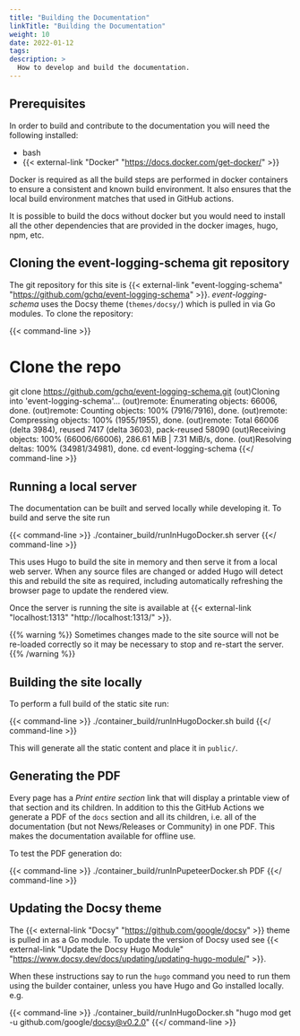 ```yaml
---
title: "Building the Documentation"
linkTitle: "Building the Documentation"
weight: 10
date: 2022-01-12
tags: 
description: >
  How to develop and build the documentation.
---
```



## Prerequisites

In order to build and contribute to the documentation you will need the following installed:

* bash
* {{< external-link "Docker" "https://docs.docker.com/get-docker/" >}} 

Docker is required as all the build steps are performed in docker containers to ensure a consistent and known build environment.
It also ensures that the local build environment matches that used in GitHub actions.

It is possible to build the docs without docker but you would need to install all the other dependencies that are provided in the docker images, hugo, npm, etc.


## Cloning the event-logging-schema git repository

The git repository for this site is {{< external-link "event-logging-schema" "https://github.com/gchq/event-logging-schema" >}}.
_event-logging-schema_ uses the Docsy theme (`themes/docsy/`) which is pulled in via Go modules.
To clone the repository:

{{< command-line >}}
# Clone the repo
git clone https://github.com/gchq/event-logging-schema.git
(out)Cloning into 'event-logging-schema'...
(out)remote: Enumerating objects: 66006, done.
(out)remote: Counting objects: 100% (7916/7916), done.
(out)remote: Compressing objects: 100% (1955/1955), done.
(out)remote: Total 66006 (delta 3984), reused 7417 (delta 3603), pack-reused 58090
(out)Receiving objects: 100% (66006/66006), 286.61 MiB | 7.31 MiB/s, done.
(out)Resolving deltas: 100% (34981/34981), done.
cd event-logging-schema
{{</ command-line >}}


## Running a local server

The documentation can be built and served locally while developing it.
To build and serve the site run

{{< command-line >}}
./container_build/runInHugoDocker.sh server
{{</ command-line >}}

This uses Hugo to build the site in memory and then serve it from a local web server.
When any source files are changed or added Hugo will detect this and rebuild the site as required, including automatically refreshing the browser page to update the rendered view.

Once the server is running the site is available at {{< external-link "localhost:1313" "http://localhost:1313/" >}}.

{{% warning %}}
Sometimes changes made to the site source will not be re-loaded correctly so it may be necessary to stop and re-start the server.
{{% /warning %}}


## Building the site locally

To perform a full build of the static site run:

{{< command-line >}}
./container_build/runInHugoDocker.sh build
{{</ command-line >}}

This will generate all the static content and place it in `public/`.


## Generating the PDF

Every page has a _Print entire section_ link that will display a printable view of that section and its children.
In addition to this the GitHub Actions we generate a PDF of the `docs` section and all its children, i.e. all of the documentation (but not News/Releases or Community) in one PDF.
This makes the documentation available for offline use.

To test the PDF generation do:

{{< command-line >}}
./container_build/runInPupeteerDocker.sh PDF
{{</ command-line >}}


## Updating the Docsy theme

The {{< external-link "Docsy" "https://github.com/google/docsy" >}} theme is pulled in as a Go module.
To update the version of Docsy used see {{< external-link "Update the Docsy Hugo Module" "https://www.docsy.dev/docs/updating/updating-hugo-module/" >}}.

When these instructions say to run the `hugo` command you need to run them using the builder container, unless you have Hugo and Go installed locally.
e.g.

{{< command-line >}}
./container_build/runInHugoDocker.sh "hugo mod get -u github.com/google/docsy@v0.2.0"
{{</ command-line >}}

